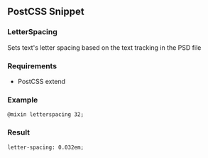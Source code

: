 ## PostCSS Snippet

### LetterSpacing

Sets text's letter spacing based on the text tracking in the PSD file

### Requirements

* PostCSS extend

### Example

```
@mixin letterspacing 32;
```

### Result

```
letter-spacing: 0.032em;
```
